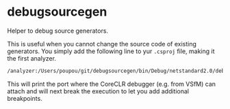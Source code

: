 # debugsourcegen

Helper to debug source generators.

This is useful when you cannot change the source code of existing generators.
You simply add the following line to yur `.csproj` file, making it the first
analyzer.

```xml
/analyzer:/Users/poupou/git/debugsourcegen/bin/Debug/netstandard2.0/debugsourcegen.dll \
```

This will print the port where the CoreCLR debugger (e.g. from VSfM) can attach
and will next break the execution to let you add additional breakpoints.
